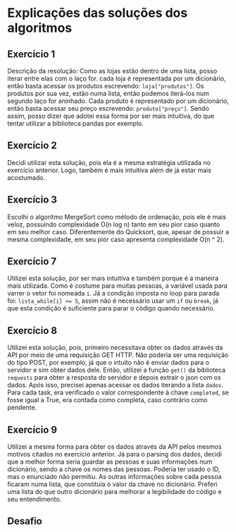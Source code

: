 # Explicações das soluções dos algoritmos

## Exercício 1
Descrição da resolução:
Como as lojas estão dentro de uma lista, posso iterar entre elas com o laço for. cada loja é representada por um dicionário, então basta acessar os produtos escrevendo: `loja["produtos"]`. Os produtos por sua vez, estão numa lista, então podemos iterá-los num segundo laço for aninhado. Cada produto é representado por um dicionário, então basta acessar seu preço escrevendo: `produto["preço"]`. Sendo assim, posso dizer que adotei essa forma por ser mais intuitiva, do que tentar utilizar a biblioteca pandas por exemplo.

## Exercício 2
Decidi utilizar esta solução, pois ela é a mesma estratégia utilizada no exercício anterior. Logo, também é mais intuitiva além de já estar mais acostumado.

## Exercício 3
Escolhi o algoritmo MergeSort como método de ordenação, pois ele é mais veloz, possuindo complexidade O(n log n) tanto em seu pior caso quanto em seu melhor caso. Diferentemente do Quicksort, que, apesar de possuir a mesma complexidade, em seu pior caso apresenta complexidade O(n ^ 2).

## Exercício 7
Utilizei esta solução, por ser mais intuitiva e também porque é a maneira mais utilizada. Como é costume para muitas pessoas, a variável usada para varrer o vetor foi nomeada `i`. Já a condição imposta no loop para parada foi: `lista_while[i] <= 5`, assim não é necessário usar um `if` ou `break`, já que esta condição é suficiente para parar o código quando necessário.

## Exercício 8
Utilizei esta solução, pois, primeiro necessitava obter os dados através da API por meio de uma requisição GET HTTP. Não poderia ser uma requisição do tipo POST, por exemplo, já que o intuito não é enviar dados para o servidor e sim obter dados dele. Então, utilizei a função `get()` da biblioteca `requests` para obter a resposta do servidor e depois extrair o json com os dados. Após isso, precisei apenas acessar os dados iterando a lista `dados`. Para cada task, era verificado o valor correspondente à chave `completed`, se fosse igual a True, era contada como completa, caso contrário como pendente.

## Exercício 9
Utilizei a mesma forma para obter os dados através da API pelos mesmos motivos citados no exercício anterior. Já para o parsing dos dados, decidi que a melhor forma seria guardar as pessoas e suas informações num dicionário, sendo a chave os nomes das pessoas. Poderia ter usado o ID, mas o enunciado não permitiu. As outras informações sobre cada pessoa ficaram numa lista, que constituía o valor da chave no dicionário. Preferi uma lista do que outro dicionário para melhorar a legibilidade do código e seu entendimento.

## Desafio